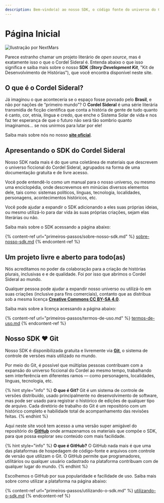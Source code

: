 ```yaml
---
description: Bem-vindo(a) ao nosso SDK, o código fonte do universo do Cordel Sideral.
---
```


# Página Inicial

![Ilustração por NextMars](<.gitbook/assets/cs\_01 (1).jpg>)

Parece estranho chamar um projeto literário de _open source_, mas é exatamente isso o que o Cordel Sideral é. Entenda abaixo o que isso significa e saiba mais sobre o nosso **SDK** (_**Story Development Kit**_, "Kit de Desenvolvimento de Histórias"), que você encontra disponível neste site.

## O que é o Cordel Sideral?

Já imaginou o que aconteceria se o espaço fosse povoado pelo **Brasil**, e não por nações de “primeiro mundo”? O **Cordel Sideral** é uma série literária transmídia de ficção científica que conta a história de gente de tudo quanto é canto, cor, etnia, língua e credo, que enche o Sistema Solar de vida e nos faz ter esperança de que o futuro não será tão sombrio quanto imaginamos... se nos unirmos para lutar por ele!

Saiba mais sobre nós no nosso [**site oficial**](https://cordelsiderla.com).

## Apresentando o SDK do Cordel Sideral

Nosso SDK nada mais é do que uma coletânea de materiais que descrevem o universo ficcional do Cordel Sideral, agrupados na forma de uma documentação gratuita e de livre acesso.

Você pode entendê-lo como um manual para o nosso universo, ou mesmo uma enciclopédia, onde descrevemos em minúcias diversos elementos dele, tais como: sistemas políticos, línguas, tecnologia, localidades, personagens, acontecimentos históricos, etc.

Você pode ajudar a expandir o SDK adicionando a eles suas próprias ideias, ou mesmo utilizá-lo para dar vida às suas próprias criações, sejam elas literárias ou não.

Saiba mais sobre o SDK acessando a página abaixo:

{% content-ref url="primeiros-passos/sobre-nosso-sdk.md" %}
[sobre-nosso-sdk.md](primeiros-passos/sobre-nosso-sdk.md)
{% endcontent-ref %}

## Um projeto livre e aberto para todo(as)

Nós acreditamos no poder da colaboração para a criação de histórias plurais, inclusivas e e de qualidade. Foi por isso que abrimos o Cordel Sideral ao mundo.

Qualquer pessoa pode ajudar a expandir nosso universo ou utilizá-lo em suas criações (inclusive para fins comerciais), contanto que as distribua sob a mesma licença [**Creative Commons CC BY-SA 4.0**](https://creativecommons.org/licenses/by-sa/4.0/deed.pt\_BR).

Saiba mais sobre a licença acessando a página abaixo:

{% content-ref url="primeiros-passos/termos-de-uso.md" %}
[termos-de-uso.md](primeiros-passos/termos-de-uso.md)
{% endcontent-ref %}

## Nosso SDK :heart: Git

Nosso SDK é disponibilizada gratuita e livremente via [**Git**](https://pt.wikipedia.org/wiki/Git), o sistema de controle de versões mais utilizado no mundo.

Por meio do Git, é possível que múltiplas pessoas contribuam com a expansão do universo ficcional do Cordel ao mesmo tempo, trabalhando sem interferência em diferentes ramos — como personagens, localidades, línguas, tecnologia, etc.

{% hint style="info" %}
**O que é Git?** Git é um sistema de controle de versões distribuído, usado principalmente no desenvolvimento de software, mas pode ser usado para registrar o histórico de edições de qualquer tipo de arquivo. Cada diretório de trabalho do Git é um repositório com um histórico completo e habilidade total de acompanhamento das revisões feitas.
{% endhint %}

Aqui neste site você tem acesso a uma versão super amigável do repositório do [**GitHub**](https://pt.wikipedia.org/wiki/GitHub) onde armazenamos os materiais que compõe o SDK, para que possa explorar seu conteúdo com mais facilidade.

{% hint style="info" %}
**O que é GitHub?** O GitHub nada mais é que uma das plataformas de hospedagem de código-fonte e arquivos com controle de versão que utilizam o Git. O GitHub permite que programadores, utilitários ou qualquer usuário cadastrado na plataforma contribuam com de qualquer lugar do mundo.
{% endhint %}

Escolhemos o GitHub por sua popularidade e facilidade de uso. Saiba mais sobre como utilizar a plataforma na página abaixo:

{% content-ref url="primeiros-passos/utilizando-o-sdk.md" %}
[utilizando-o-sdk.md](primeiros-passos/utilizando-o-sdk.md)
{% endcontent-ref %}
